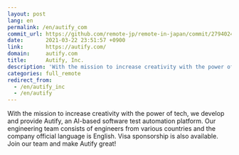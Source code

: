 ```yaml
---
layout: post
lang: en
permalink: /en/autify_com
commit_url: https://github.com/remote-jp/remote-in-japan/commit/2794024ba147baae718e7f8bcb39d8815872de2f
date:       2021-03-22 23:51:57 +0900
link:       https://autify.com/
domain:     autify.com
title:      Autify, Inc.
description: 'With the mission to increase creativity with the power of tech, we develop and provide Autify, an AI-based software test automation platform. Our engineering team consists of engineers from various countries and the company official language is English. Visa sponsorship is also available. Join our team and make Autify great!'
categories: full_remote
redirect_from:
  - /en/autify_inc
  - /en/autify
---
```


<p>With the mission to increase creativity with the power of tech, we develop and provide Autify, an AI-based software test automation platform. Our engineering team consists of engineers from various countries and the company official language is English. Visa sponsorship is also available. Join our team and make Autify great!</p>

